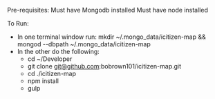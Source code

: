 Pre-requisites:
Must have Mongodb installed
Must have node installed

To Run:
- In one terminal window run: mkdir ~/.mongo_data/icitizen-map && mongod --dbpath ~/.mongo_data/icitizen-map
- In the other do the following:
    - cd ~/Developer
    - git clone git@github.com:bobrown101/icitizen-map.git
    - cd ./icitizen-map
    - npm install
    - gulp